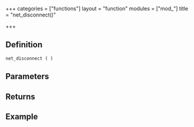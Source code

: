 +++
categories = ["functions"]
layout = "function"
modules = ["mod_"]
title = "net_disconnect()"

+++

## Definition

    net_disconnect ( )

## Parameters

## Returns

## Example
